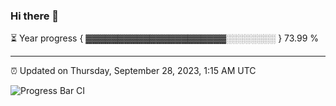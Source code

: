 ### Hi there 👋

⏳ Year progress { ▓▓▓▓▓▓▓▓▓▓▓▓▓▓▓▓▓▓▓▓▓▓░░░░░░░░ } 73.99 %

---

⏰ Updated on Thursday, September 28, 2023, 1:15 AM UTC

![Progress Bar CI](https://github.com/arthurbuhl/arthurbuhl/workflows/Progress%20Bar%20CI/badge.svg)
